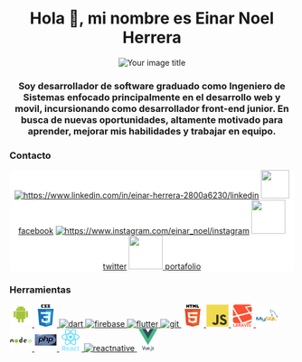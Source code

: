 <h1 align="center">Hola 👋, mi nombre es Einar Noel Herrera</h1>
<p align='center'><img src="https://lh3.googleusercontent.com/pw/AM-JKLX4_GfO5cEN8AQ2iqxTtfrkh8Us6XA2dY3BJJoUM1G2vvtCthF81iYC1IAfgu05qaWKzxFxVy7PXURihhhtj12-VKHEVjtphFG5WeDMIJNxQ-M1oAw2hHHXcxi1h92t4np1NYwsl1Hy3_jzomrKNX9Y=s640-no?authuser=0" alt="Your image title" width="250"/></p>

<h3 align="center">Soy desarrollador de software graduado como Ingeniero de Sistemas enfocado principalmente en el desarrollo web y movil, incursionando como desarrollador front-end junior. En busca de nuevas oportunidades, altamente motivado para aprender, mejorar mis habilidades y trabajar en equipo.</h3>

<h3 align="left">Contacto</h3>
<p align="center" style='background:white'>
<a href="https://linkedin.com/in/https://www.linkedin.com/in/einar-herrera-2800a6230/" target="blank"><img  src="https://lh3.googleusercontent.com/pw/AM-JKLU8bDwy3Oks4zVZ7Jv90adI-osRhZsw9C-UnAZmj-ThjUqiRmK3AVAy4KRP7DxI5dFjcm5nFfpHiOa5r5H0_FhpAMvb11GrRdREjDEclDJ94fo5tR5BG53fV0LjzHvkXDHEoho9mckiAbyRHTi3PrAb=s640-no?authuser=0" alt="https://www.linkedin.com/in/einar-herrera-2800a6230/" height="60" width="60" />linkedin</a>
<a href="https://fb.com/https://www.facebook.com/profile.php?id=100079000389792" target="blank"><img src="https://lh3.googleusercontent.com/pw/AM-JKLWIrS9vGu91yqytbV9WRmeYBijFAbagwI9ekRI3DBcGQXp6O-39gs4TBYAbeY4ZT8mGmLfFbpVMrwFZPy0WnDdgo-Xfg_vwJzOL9fDJCSByNojr1QwSFdTAuiCEBcTLdkWAw2AEKl0aE0E9bBJr_kL8=s640-no?authuser=0" height="50" width="50" />facebook</a>
<a href="https://instagram.com/https://www.instagram.com/einar_noel/" target="blank"><img  src="https://lh3.googleusercontent.com/pw/AM-JKLXr9wu0CNnQ0engvSxGuoxSBgQdhMjUBvfVdr4xkvha3Y5iwANkH2K_JJeFYjoypOcpNBrn7MV5fs5pSfPsZWJH64wphZlkTDpfFcNutR11koyxLG46-qVnx3iWZ4rkQZ5i41u1M1YIFiSLW_LzLpPD=s640-no?authuser=0" alt="https://www.instagram.com/einar_noel/" height="60" width="60" />instagram</a>
<a href="https://twitter.com/noedev001" target="blank"><img  src="https://lh3.googleusercontent.com/pw/AM-JKLWLZ7NlQs98DcZ_wDoSnqhRyP7Jsde6NT-qSQVlRWpo4qpd8N0WcVCrNfV_YcGAfj-3NQGgoHoexPdX3HY_C9MK_TcdxyR9Ktm6yMISvPYvFxSfIJmcPej5ACMLPLwMANtmhi8hk26lco0t4-T_sjCm=s640-no?authuser=0"  height="60" width="60" />twitter</a>
<a href="https://noedev001.github.io" target="blank"><img  src="https://lh3.googleusercontent.com/pw/AM-JKLXwyoIJwzjX5lEF_OsUmIQ_l9cIWmYTUfXSyiBt5XNnMlcqyH0SM87mWYhh-4fqlWnSqgwfLbWbvKrpEFtTyBaH9RKBx77da0q9qGIbQti7fnmmJjBdg5mSuVt-HkviejS2zjm5ykWHZUadNRubym4I=s640-no?authuser=0" height="60" width="60" /> portafolio</a> 
</p>
<h3 align="left">Herramientas</h3>
<p align="left"> <a href="https://developer.android.com" target="_blank" rel="noreferrer"> <img src="https://raw.githubusercontent.com/devicons/devicon/master/icons/android/android-original-wordmark.svg" alt="android" width="40" height="40"/> </a> <a href="https://www.w3schools.com/css/" target="_blank" rel="noreferrer"> <img src="https://raw.githubusercontent.com/devicons/devicon/master/icons/css3/css3-original-wordmark.svg" alt="css3" width="40" height="40"/> </a> <a href="https://dart.dev" target="_blank" rel="noreferrer"> <img src="https://www.vectorlogo.zone/logos/dartlang/dartlang-icon.svg" alt="dart" width="40" height="40"/> </a> <a href="https://firebase.google.com/" target="_blank" rel="noreferrer"> <img src="https://www.vectorlogo.zone/logos/firebase/firebase-icon.svg" alt="firebase" width="40" height="40"/> </a> <a href="https://flutter.dev" target="_blank" rel="noreferrer"> <img src="https://www.vectorlogo.zone/logos/flutterio/flutterio-icon.svg" alt="flutter" width="40" height="40"/> </a> <a href="https://git-scm.com/" target="_blank" rel="noreferrer"> <img src="https://www.vectorlogo.zone/logos/git-scm/git-scm-icon.svg" alt="git" width="40" height="40"/> </a> <a href="https://www.w3.org/html/" target="_blank" rel="noreferrer"> <img src="https://raw.githubusercontent.com/devicons/devicon/master/icons/html5/html5-original-wordmark.svg" alt="html5" width="40" height="40"/> </a> <a href="https://developer.mozilla.org/en-US/docs/Web/JavaScript" target="_blank" rel="noreferrer"> <img src="https://raw.githubusercontent.com/devicons/devicon/master/icons/javascript/javascript-original.svg" alt="javascript" width="40" height="40"/> </a> <a href="https://laravel.com/" target="_blank" rel="noreferrer"> <img src="https://raw.githubusercontent.com/devicons/devicon/master/icons/laravel/laravel-plain-wordmark.svg" alt="laravel" width="40" height="40"/> </a> <a href="https://www.mysql.com/" target="_blank" rel="noreferrer"> <img src="https://raw.githubusercontent.com/devicons/devicon/master/icons/mysql/mysql-original-wordmark.svg" alt="mysql" width="40" height="40"/> </a> <a href="https://nodejs.org" target="_blank" rel="noreferrer"> <img src="https://raw.githubusercontent.com/devicons/devicon/master/icons/nodejs/nodejs-original-wordmark.svg" alt="nodejs" width="40" height="40"/> </a> <a href="https://www.php.net" target="_blank" rel="noreferrer"> <img src="https://raw.githubusercontent.com/devicons/devicon/master/icons/php/php-original.svg" alt="php" width="40" height="40"/> </a> <a href="https://reactjs.org/" target="_blank" rel="noreferrer"> <img src="https://raw.githubusercontent.com/devicons/devicon/master/icons/react/react-original-wordmark.svg" alt="react" width="40" height="40"/> </a> <a href="https://reactnative.dev/" target="_blank" rel="noreferrer"> <img src="https://reactnative.dev/img/header_logo.svg" alt="reactnative" width="40" height="40"/> </a> <a href="https://vuejs.org/" target="_blank" rel="noreferrer"> <img src="https://raw.githubusercontent.com/devicons/devicon/master/icons/vuejs/vuejs-original-wordmark.svg" alt="vuejs" width="40" height="40"/> </a> </p>
